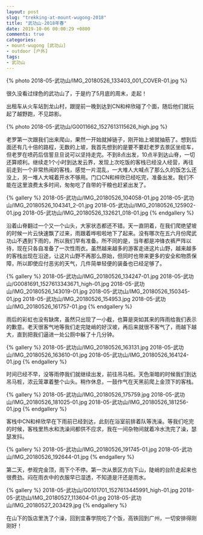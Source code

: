 ```yaml
---
layout: post
slug: "trekking-at-mount-wugong-2018"
title: "武功山-2018年春"
date: 2019-10-06 00:00:29 +0800
comments: true
categories:
- mount-wugong [武功山]
- outdoor [户外]
tags:
- 武功山
---
```


{% photo 2018-05-武功山/IMG_20180526_133403_001_COVER-01.jpg %}

很久没看过绿色的武功山了，于是约了5月底的周末，走起！

出租车从火车站到龙山村，跟提前一晚到达到CN和梓欣碰了个面，随后他们就玩起了越野跑，不见踪影。

<!-- more -->

{% photo 2018-05-武功山/G0011662_1527613115626_high.jpg %}

老罗第一次跟我们出来爬山，果然一开始就掉链子，刚开始上坡就抽筋了。想到后面还有几十倍的路程，无数的上坡，我首先想到的是要不要赶老罗去景区坐缆车，但老罗在喷药后信誓旦旦说可以坚持走完。不到8点出发，10点半到达山脊，一切还算顺利。继续走1个小时到达发云界，发现上次吃饭的客栈已经没人经营，再往前走到一个非常热闹的客栈，感觉一片混乱，一大堆人大喊点了那么久的饭怎么还没上，另一堆人大喊着开水不够用。门口CN和梓欣已经吃完，准备出发。我们不能在这里浪费太多时间，匆匆吃了自带的干粮也赶紧出发了。

{% gallery %}
2018-05-武功山/IMG_20180526_104058-01.jpg
2018-05-武功山/IMG_20180526_104341_2-01.jpg
2018-05-武功山/IMG_20180526_125902-01.jpg
2018-05-武功山/IMG_20180526_132621_018-01.jpg
{% endgallery %}

沿着山脊翻过一个又一个山头，大家状态都还不错。天一直阴着，在我们爬绝望坡的时候一片云快速飘了过来，雨跟着哗啦啦地下了起来。没有哪次在五六月份爬武功山不遇到下雨的，所以我们早有准备。所不同的是，当年都是冲锋衣裤严阵以待，现在只各自准备了一次性雨衣。虽然越来越多的游客走进这片山野，越来越多的客栈出现在沿途，让这片山野不再那么原始，但同时也带来更多的安全和物质保障，所以即使应付恶劣的天气，几件简单轻便的装备也已经足够了。

{% gallery %}
2018-05-武功山/IMG_20180526_134247-01.jpg
2018-05-武功山/G0081691_1527613343671_high-01.jpg
2018-05-武功山/IMG_20180526_143019-01.jpg
2018-05-武功山/IMG_20180526_150345-01.jpg
2018-05-武功山/IMG_20180526_154953.jpg
2018-05-武功山/IMG_20180526_161757-01.jpg
{% endgallery %}

雨后的彩虹也没有缺席，虽然只出现了一小截，也算是突如其来的阵雨给我们表示的歉意。老天很客气地等我们走完陡峭的好汉坡，再后来就很不客气了，雨越下越大，直到把我们逼进一处公厕中躲了十几分钟。

{% gallery %}
2018-05-武功山/IMG_20180526_163131.jpg
2018-05-武功山/IMG_20180526_163610-01.jpg
2018-05-武功山/IMG_20180526_164124-01.jpg
{% endgallery %}

时间已经不早，没等雨停我们就继续出发，前往吊马桩。天色渐暗的时候我们到达吊马桩，浓云笼罩着整个山头。稍作休息，一鼓作气在天黑前爬上金顶下的客栈。

{% gallery %}
2018-05-武功山/IMG_20180526_175759.jpg
2018-05-武功山/IMG_20180526_181025-01.jpg
2018-05-武功山/IMG_20180526_181256-01.jpg
{% endgallery %}

客栈中CN和梓欣早在下雨前已经到达，此刻在浴室前排着队等洗澡。等我们吃完的时候，客栈里热水和洗澡间都供不应求，我在一间杂物间就着冷水洗完了澡，瑟瑟发抖。

{% gallery %}
2018-05-武功山/IMG_20180526_191745-01.jpg
2018-05-武功山/IMG_20180526_192644-01.jpg
{% endgallery %}

第二天，参观完金顶，雨下个不停。第一次从景区方向下山，陡峭的台阶走起来也很费劲。闷在雨衣中的衣服早已湿透，不知道是汗还是雨水。

{% gallery %}
2018-05-武功山/G0101701_1527613445991_high-01.jpg
2018-05-武功山/IMG_20180527_113604-01.jpg
2018-05-武功山/IMG_20180527_203429.jpg
{% endgallery %}

在山下的饭店里洗了个澡，回到宜春学院吃了个饭，高铁回到广州，一切安排得刚刚好！
